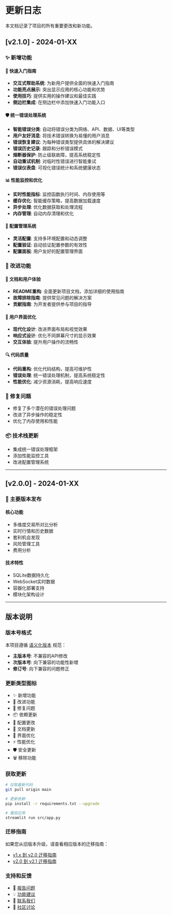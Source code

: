 # 更新日志

本文档记录了项目的所有重要更改和新功能。

## [v2.1.0] - 2024-01-XX

### ✨ 新增功能

#### 🎯 快速入门指南
- **交互式帮助系统**: 为新用户提供全面的快速入门指南
- **功能亮点展示**: 突出显示应用的核心功能和优势
- **使用技巧**: 提供实用的操作建议和最佳实践
- **侧边栏集成**: 在侧边栏中添加快速入门功能入口

#### 🛡️ 统一错误处理系统
- **智能错误分类**: 自动将错误分类为网络、API、数据、UI等类型
- **用户友好消息**: 将技术错误转换为易懂的用户消息
- **错误恢复建议**: 为每种错误类型提供具体的解决建议
- **错误历史记录**: 跟踪和分析错误模式
- **熔断器保护**: 防止级联故障，提高系统稳定性
- **自动重试机制**: 对临时性错误进行智能重试
- **错误仪表盘**: 可视化错误统计和系统健康状态

#### 📊 性能监控和优化
- **实时性能指标**: 监控函数执行时间、内存使用等
- **缓存优化**: 智能缓存策略，提高数据加载速度
- **异步处理**: 优化数据获取和处理流程
- **内存管理**: 自动内存清理和优化

#### 🔧 配置管理系统
- **灵活配置**: 支持多环境配置和动态调整
- **配置验证**: 自动验证配置参数的有效性
- **配置面板**: 用户友好的配置管理界面

### 🚀 改进功能

#### 📖 文档和用户体验
- **README重构**: 全面更新项目文档，添加详细的使用指南
- **故障排除指南**: 提供常见问题的解决方案
- **贡献指南**: 为开发者提供参与项目的指导

#### 🎨 用户界面优化
- **现代化设计**: 改进界面布局和视觉效果
- **响应式设计**: 优化不同屏幕尺寸的显示效果
- **交互体验**: 提升用户操作的流畅性

#### 🔍 代码质量
- **代码重构**: 优化代码结构，提高可维护性
- **错误处理**: 统一错误处理机制，提高系统稳定性
- **性能优化**: 减少资源消耗，提高响应速度

### 🐛 修复问题
- 修复了多个潜在的错误处理问题
- 改进了异步操作的稳定性
- 优化了内存使用和性能

### 📦 技术栈更新
- 集成统一错误处理框架
- 添加性能监控工具
- 改进配置管理系统

---

## [v2.0.0] - 2024-01-XX

### 🎉 主要版本发布

#### 核心功能
- 多维度交易所对比分析
- 实时行情和历史数据
- 套利机会发现
- 风险管理工具
- 费用分析

#### 技术特性
- SQLite数据持久化
- WebSocket实时数据
- 容器化部署支持
- 模块化架构设计

---

## 版本说明

### 版本号格式
本项目遵循 [语义化版本](https://semver.org/lang/zh-CN/) 规范：
- **主版本号**: 不兼容的API修改
- **次版本号**: 向下兼容的功能性新增
- **修订号**: 向下兼容的问题修正

### 更新类型图标
- ✨ 新增功能
- 🚀 改进功能
- 🐛 修复问题
- 📦 依赖更新
- 🔧 配置更改
- 📖 文档更新
- 🎨 界面优化
- ⚡ 性能优化
- 🛡️ 安全更新
- 🗑️ 移除功能

### 获取更新
```bash
# 拉取最新代码
git pull origin main

# 更新依赖
pip install -r requirements.txt --upgrade

# 重启应用
streamlit run src/app.py
```

### 迁移指南
如果您从旧版本升级，请查看相应版本的迁移指南：
- [v1.x 到 v2.0 迁移指南](docs/migration/v1-to-v2.md)
- [v2.0 到 v2.1 迁移指南](docs/migration/v2.0-to-v2.1.md)

### 支持和反馈
- 🐛 [报告问题](https://github.com/your-repo/issues)
- 💡 [功能建议](https://github.com/your-repo/issues/new?template=feature_request.md)
- 📧 [联系我们](mailto:support@example.com)
- 💬 [社区讨论](https://github.com/your-repo/discussions)